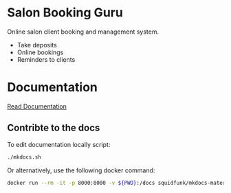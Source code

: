 # Salon Booking Guru

Online salon client booking and management system.

- Take deposits
- Online bookings
- Reminders to clients

# Documentation

[Read Documentation](https://karmacomputing.github.io/salon-booking-guru/)

## Contribte to the docs

To edit documentation locally
script:
```bash
./mkdocs.sh
```

Or alternatively, use the following docker command:
```bash
docker run --rm -it -p 8000:8000 -v ${PWD}:/docs squidfunk/mkdocs-material
